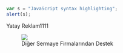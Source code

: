 

```javascript
var s = "JavaScript syntax highlighting";
alert(s);
```
 

<div class="guzel_alan_yatay">Yatay Reklam1111</div>

<figure>
<a class="fancy_img" href="/img/wall.jpg">
<img src="/img/wall.jpg" />
</a>
<figcaption>Diğer Sermaye Firmalarından Destek</figcaption>
</figure>
